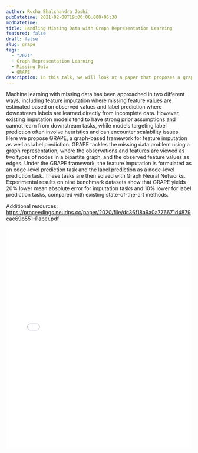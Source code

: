 ```yaml
---
author: Rucha Bhalchandra Joshi
pubDatetime: 2021-02-08T19:00:00.000+05:30
modDatetime:
title: Handling Missing Data with Graph Representation Learning
featured: false
draft: false
slug: grape
tags:
  - "2021"
  - Graph Representation Learning
  - Missing Data
  - GRAPE
description: In this talk, we will look at a paper that proposes a graph-based framework for feature imputation as well as label prediction, called GRAPE.
---
```


Machine learning with missing data has been approached in two different ways, including feature imputation where missing feature values are estimated based on observed values and label prediction where downstream labels are learned directly from incomplete data. However, existing imputation models tend to have strong prior assumptions and cannot learn from downstream tasks, while models targeting label prediction often involve heuristics and can encounter scalability issues. Here we propose GRAPE, a graph-based framework for feature imputation as well as label prediction. GRAPE tackles the missing data problem using a graph representation, where the observations and features are viewed as two types of nodes in a bipartite graph, and the observed feature values as edges. Under the GRAPE framework, the feature imputation is formulated as an edge-level prediction task and the label prediction as a node-level prediction task. These tasks are then solved with Graph Neural Networks. Experimental results on nine benchmark datasets show that GRAPE yields 20% lower mean absolute error for imputation tasks and 10% lower for label prediction tasks, compared with existing state-of-the-art methods.

Additional resources:
https://proceedings.neurips.cc/paper/2020/file/dc36f18a9a0a776671d4879cae69b551-Paper.pdf

<embed src="/labtalks/assets/slides/2021-02-08--Rucha--GRAPE.pdf" type="application/pdf" width="100%" height="600px">
